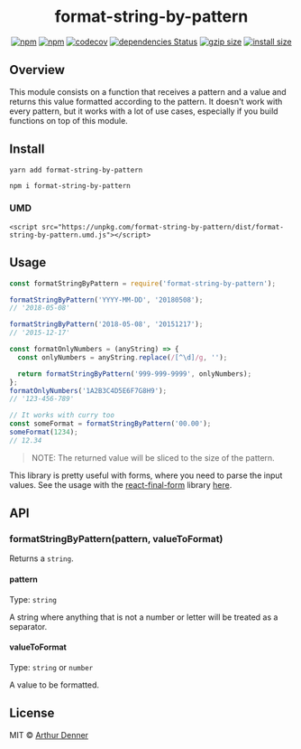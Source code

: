 <h1 align="center">
  format-string-by-pattern
</h1>

<p align="center">
<a href="https://www.npmjs.org/package/format-string-by-pattern"><img src="https://img.shields.io/npm/dw/format-string-by-pattern?style=flat" alt="npm"></a>
<a href="https://www.npmjs.org/package/format-string-by-pattern"><img src="https://img.shields.io/npm/v/format-string-by-pattern.svg?style=flat" alt="npm"></a>
<a href="https://codecov.io/gh/arthurdenner/format-string-by-pattern"><img src="https://img.shields.io/codecov/c/github/arthurdenner/format-string-by-pattern" alt="codecov" /></a>
<a href="https://david-dm.org/arthurdenner/format-string-by-pattern"><img src="https://david-dm.org/arthurdenner/format-string-by-pattern/status.svg" alt="dependencies Status"></a>
<a href="https://unpkg.com/format-string-by-pattern/dist/format-string-by-pattern.umd.js"><img src="https://img.badgesize.io/https://unpkg.com/format-string-by-pattern/dist/format-string-by-pattern.umd.js?compression=gzip" alt="gzip size"></a>
<a href="https://packagephobia.now.sh/result?p=format-string-by-pattern"><img src="https://packagephobia.now.sh/badge?p=format-string-by-pattern" alt="install size"></a>
</p>

## Overview

This module consists on a function that receives a pattern and a value and returns this value formatted according to the pattern. It doesn't work with every pattern, but it works with a lot of use cases, especially if you build functions on top of this module.

## Install

```
yarn add format-string-by-pattern
```

```
npm i format-string-by-pattern
```

### UMD

```
<script src="https://unpkg.com/format-string-by-pattern/dist/format-string-by-pattern.umd.js"></script>
```

## Usage

```js
const formatStringByPattern = require('format-string-by-pattern');

formatStringByPattern('YYYY-MM-DD', '20180508');
// '2018-05-08'

formatStringByPattern('2018-05-08', '20151217');
// '2015-12-17'

const formatOnlyNumbers = (anyString) => {
  const onlyNumbers = anyString.replace(/[^\d]/g, '');

  return formatStringByPattern('999-999-9999', onlyNumbers);
};
formatOnlyNumbers('1A2B3C4D5E6F7G8H9');
// '123-456-789'

// It works with curry too
const someFormat = formatStringByPattern('00.00');
someFormat(1234);
// 12.34
```

> NOTE: The returned value will be sliced to the size of the pattern.

This library is pretty useful with forms, where you need to parse the input values.
See the usage with the [react-final-form](https://github.com/final-form/react-final-form) library [here](https://codesandbox.io/s/no20p7z3l).

## API

### formatStringByPattern(pattern, valueToFormat)

Returns a `string`.

#### pattern

Type: `string`

A string where anything that is not a number or letter will be treated as a separator.

#### valueToFormat

Type: `string` or `number`

A value to be formatted.

## License

MIT © [Arthur Denner](https://github.com/arthurdenner/)
